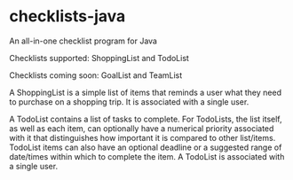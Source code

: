 # checklists-java
An all-in-one checklist program for Java

Checklists supported: ShoppingList and TodoList

Checklists coming soon: GoalList and TeamList

A ShoppingList is a simple list of items that reminds a user what they need to purchase on a shopping trip. It is associated with a single user.

A TodoList contains a list of tasks to complete. For TodoLists, the list itself, as well as each item, can optionally have a numerical priority associated with it that distinguishes how important it is compared to other list/items. TodoList items can also have an optional deadline or a suggested range of date/times within which to complete the item. A TodoList is associated with a single user. 
